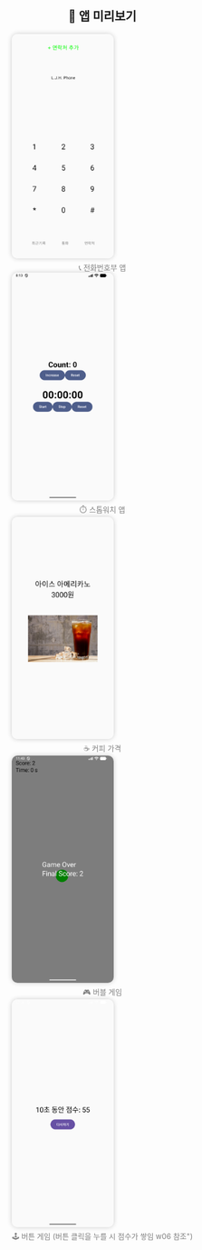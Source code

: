 <h2 align="center">🌟 앱 미리보기</h2>

<div align="center" style="display:flex; flex-wrap:wrap; justify-content:center; gap:20px;">

  <div style="text-align:center;">
    <img src="app/Screenshot_20251029_171325.png" alt="전화번호부" width="180" 
         style="border-radius:10px; box-shadow:0 0 8px rgba(0,0,0,0.2); display:block; margin-bottom:6px;"/>
    <p style="font-size:13px; color:gray; margin:0;">📞 전화번호부 앱</p>

  <div style="text-align:center;">
    <img src="app/Screenshot_20251029_171324.png" alt="스톱워치" width="180" 
         style="border-radius:10px; box-shadow:0 0 8px rgba(0,0,0,0.2); display:block; margin-bottom:6px;"/>
    <p style="font-size:13px; color:gray; margin:0;">⏱️ 스톱워치 앱</p>

  <div style="text-align:center;">
    <img src="app/Screenshot_20251029_171323.png" alt="커피" width="180" 
         style="border-radius:10px; box-shadow:0 0 8px rgba(0,0,0,0.2); display:block; margin-bottom:6px;"/>
    <p style="font-size:13px; color:gray; margin:0;">☕ 커피 가격</p>

  <div style="text-align:center;">
    <img src="app/Screenshot_20251029_204310.png" alt="버블 게임" width="180" 
         style="border-radius:10px; box-shadow:0 0 8px rgba(0,0,0,0.2); display:block; margin-bottom:6px;"/>
    <p style="font-size:13px; color:gray; margin:0;">🎮 버블 게임</p>

  <div style="text-align:center;">
    <img src="app/Screenshot_20251029_213614.png" alt="버튼 게임" width="180" 
         style="border-radius:10px; box-shadow:0 0 8px rgba(0,0,0,0.2); display:block; margin-bottom:6px;"/>
    <p style="font-size:13px; color:gray; margin:0;">🕹️ 버튼 게임 (버튼 클릭을 누를 시 점수가 쌓임 w06 참조")</p>

</div>
